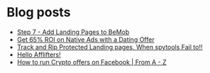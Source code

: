 # Blog posts
<!-- BLOG-POST-LIST:START -->
- [Step 7 - Add Landing Pages to BeMob](https://afflift.com/f/threads/step-7-add-landing-pages-to-bemob.7478/)
- [Get 65% ROI on Native Ads with a Dating Offer](https://afflift.com/f/threads/get-65-roi-on-native-ads-with-a-dating-offer.10015/)
- [Track and Rip Protected Landing pages, When spytools Fail to!!](https://afflift.com/f/threads/track-and-rip-protected-landing-pages-when-spytools-fail-to.10006/)
- [Hello Afflifters!](https://afflift.com/f/threads/hello-afflifters.10017/)
- [How to run Crypto offers on Facebook | From A - Z](https://afflift.com/f/threads/how-to-run-crypto-offers-on-facebook-from-a-z.10018/)
<!-- BLOG-POST-LIST:END -->
